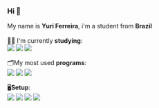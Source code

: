### Hi 👋
   My name is **Yuri Ferreira**, i'm a student from **Brazil**<br>
 <br>👩‍💻 I'm currently **studying**: <br> <img src="https://img.shields.io/badge/HTML5-E34F26?style=for-the-badge&logo=html5&logoColor=white" /> <img src="https://img.shields.io/badge/CSS3-1572B6?style=for-the-badge&logo=css3&logoColor=white" /> <img src="https://img.shields.io/badge/JavaScript-F7DF1E?style=for-the-badge&logo=javascript&logoColor=black" />  <br>

🗂My most used **programs**:
<br>
<img src="https://img.shields.io/badge/figma-FF61F6?style=for-the-badge&logo=figma&logoColor=white"/>
<img src="https://img.shields.io/badge/Visual_Studio_Code-0078D4?style=for-the-badge&logo=visual%20studio%20code&logoColor=white"/>
<img src="https://img.shields.io/badge/Spotify-1ED760?&style=for-the-badge&logo=spotify&logoColor=white"/>

🖥**Setup**:
<br>
<img src="https://img.shields.io/badge/Windows-0078D6?style=for-the-badge&logo=windows&logoColor=white"/> <img src="https://img.shields.io/badge/NVIDIA-RTX2070-76B900?style=for-the-badge&logo=nvidia&logoColor=white"/> <img src="https://img.shields.io/badge/Intel-Core_i7_8th-0071C5?style=for-the-badge&logo=intel&logoColor=whi"/> <img src="https://img.shields.io/badge/RAM-24GB-blue?style=for-the-badge"/>
